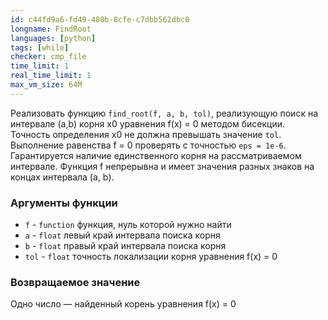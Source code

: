 ```yaml
---
id: c44fd9a6-fd49-480b-8cfe-c7dbb562dbc0
longname: FindRoot
languages: [python]
tags: [while]
checker: cmp_file
time_limit: 1
real_time_limit: 1
max_vm_size: 64M
---
```

Реализовать функцию `find_root(f, a, b, tol)`, реализующую поиск на интервале (a,b) корня x0 уравнения f(x) = 0 методом бисекции.
Точность определения x0 не должна превышать значение `tol`.
Выполнение равенства f = 0 проверять с точностью `eps = 1e-6`.
Гарантируется наличие единственного корня на рассматриваемом интервале. Функция f непрерывна и имеет значения разных знаков на концах интервала (a, b).

### Аргументы функции

- `f` - `function` функция, нуль которой нужно найти
- `a` - `float` левый край интервала поиска корня
- `b` - `float` правый край интервала поиска корня
- `tol` - `float` точность локализации корня уравнения f(x) = 0

### Возвращаемое значение

Одно число — найденный корень уравнения f(x) = 0
